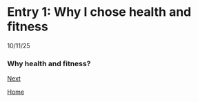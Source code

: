 # Entry 1: Why I chose health and fitness
10/11/25

### Why health and fitness?

[Next](entry02.md)

[Home](../README.md)
